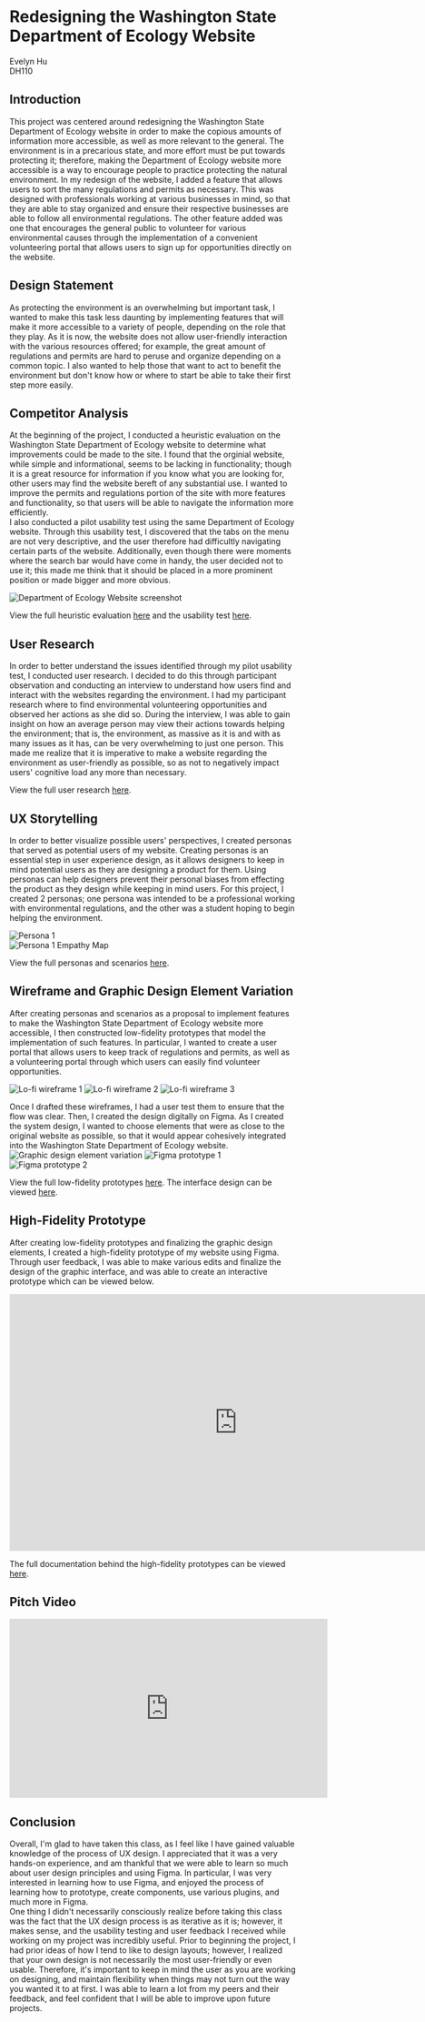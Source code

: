 # Redesigning the Washington State Department of Ecology Website
Evelyn Hu  
DH110  

## Introduction
This project was centered around redesigning the Washington State Department of Ecology website in order to make the copious amounts of information more accessible, as well as more relevant to the general. The environment is in a precarious state, and more effort must be put towards protecting it; therefore, making the Department of Ecology website more accessible is a way to encourage people to practice protecting the natural environment. In my redesign of the website, I added a feature that allows users to sort the many regulations and permits as necessary. This was designed with professionals working at various businesses in mind, so that they are able to stay organized and ensure their respective businesses are able to follow all environmental regulations. The other feature added was one that encourages the general public to volunteer for various environmental causes through the implementation of a convenient volunteering portal that allows users to sign up for opportunities directly on the website.  

## Design Statement
As protecting the environment is an overwhelming but important task, I wanted to make this task less daunting by implementing features that will make it more accessible to a variety of people, depending on the role that they play. As it is now, the website does not allow user-friendly interaction with the various resources offered; for example, the great amount of regulations and permits are hard to peruse and organize depending on a common topic. I also wanted to help those that want to act to benefit the environment but don't know how or where to start be able to take their first step more easily. 

## Competitor Analysis
At the beginning of the project, I conducted a heuristic evaluation on the Washington State Department of Ecology website to determine what improvements could be made to the site. I found that the orginial website, while simple and informational, seems to be lacking in functionality; though it is a great resource for information if you know what you are looking for, other users may find the website bereft of any substantial use. I wanted to improve the permits and regulations portion of the site with more features and functionality, so that users will be able to navigate the information more efficiently.  
I also conducted a pilot usability test using the same Department of Ecology website. Through this usability test, I discovered that the tabs on the menu are not very descriptive, and the user therefore had difficultly navigating certain parts of the website. Additionally, even though there were moments where the search bar would have come in handy, the user decided not to use it; this made me think that it should be placed in a more prominent position or made bigger and more obvious.  

![Department of Ecology Website screenshot](https://github.com/evelyn-s-hu/DH110-Assignment01-HeuristicEvaluation/raw/main/WAecologywebsite.PNG)

View the full heuristic evaluation [here](https://github.com/evelyn-s-hu/DH110-Assignment01-HeuristicEvaluation/blob/main/README.md) and the usability test [here](https://github.com/evelyn-s-hu/DH110-Assignment02-PilotUT/blob/main/README.md).  

## User Research
In order to better understand the issues identified through my pilot usability test, I conducted user research. I decided to do this through participant observation and conducting an interview to understand how users find and interact with the websites regarding the environment. I had my participant research where to find environmental volunteering opportunities and observed her actions as she did so. During the interview, I was able to gain insight on how an average person may view their actions towards helping the environment; that is, the environment, as massive as it is and with as many issues as it has, can be very overwhelming to just one person. This made me realize that it is imperative to make a website regarding the environment as user-friendly as possible, so as not to negatively impact users' cognitive load any more than necessary.  

View the full user research [here](https://github.com/evelyn-s-hu/DH110-Assignment03-UserResearch/blob/main/README.md).

## UX Storytelling
In order to better visualize possible users' perspectives, I created personas that served as potential users of my website. Creating personas is an essential step in user experience design, as it allows designers to keep in mind potential users as they are designing a product for them. Using personas can help designers prevent their personal biases from effecting the product as they design while keeping in mind users. For this project, I created 2 personas; one persona was intended to be a professional working with environmental regulations, and the other was a student hoping to begin helping the environment.  

![Persona 1](https://github.com/evelyn-s-hu/DH110-Assignment04-PersonaScenario/raw/main/persona1.png)  
![Persona 1 Empathy Map](https://github.com/evelyn-s-hu/DH110-Assignment04-PersonaScenario/raw/main/empathy1.png)  

View the full personas and scenarios [here](https://github.com/evelyn-s-hu/DH110-Assignment4-PersonaScenario/blob/main/README.md).

## Wireframe and Graphic Design Element Variation
After creating personas and scenarios as a proposal to implement features to make the Washington State Department of Ecology website more accessible, I then constructed low-fidelity prototypes that model the implementation of such features. In particular, I wanted to create a user portal that allows users to keep track of regulations and permits, as well as a volunteering portal through which users can easily find volunteer opportunities.  

![Lo-fi wireframe 1](https://github.com/evelyn-s-hu/DH110-Assignment05-LowFidelityPrototype/raw/main/WF1.jpg)
![Lo-fi wireframe 2](https://i.imgur.com/dXj9iPU.jpg)
![Lo-fi wireframe 3](https://github.com/evelyn-s-hu/DH110-Assignment05-LowFidelityPrototype/raw/main/WF2.jpg)

Once I drafted these wireframes, I had a user test them to ensure that the flow was clear. Then, I created the design digitally on Figma. As I created the system design, I wanted to choose elements that were as close to the original website as possible, so that it would appear cohesively integrated into the Washington State Department of Ecology website.  
![Graphic design element variation](https://github.com/evelyn-s-hu/DH110-Assignment06-InterfaceDesign/raw/main/SystemDesign1.PNG)
![Figma prototype 1](https://github.com/evelyn-s-hu/DH110-Assignment06-InterfaceDesign/raw/main/UIlight1.PNG)
![Figma prototype 2](https://github.com/evelyn-s-hu/DH110-Assignment06-InterfaceDesign/raw/main/UIdark1.PNG)  

View the full low-fidelity prototypes [here](https://github.com/evelyn-s-hu/DH110-Assignment05-LowFidelityPrototype/blob/main/README.md).
The interface design can be viewed [here](https://github.com/evelyn-s-hu/DH110-Assignment06-InterfaceDesign/blob/main/README.md).
## High-Fidelity Prototype
After creating low-fidelity prototypes and finalizing the graphic design elements, I created a high-fidelity prototype of my website using Figma. Through user feedback, I was able to make various edits and finalize the design of the graphic interface, and was able to create an interactive prototype which can be viewed below.  

<iframe style="border: 1px solid rgba(0, 0, 0, 0.1);" width="800" height="450" src="https://www.figma.com/embed?embed_host=share&url=https%3A%2F%2Fwww.figma.com%2Fproto%2FYlxbVbvTJWaARPeR9iDAQ7%2FDH110-Assignment-7-HiFi-Prototype%3Fnode-id%3D2%253A2%26scaling%3Dscale-down%26page-id%3D0%253A1%26starting-point-node-id%3D2%253A2" allowfullscreen></iframe>

The full documentation behind the high-fidelity prototypes can be viewed [here](https://github.com/evelyn-s-hu/DH110-Assignment07-HighFiPrototype/blob/main/README.md).

## Pitch Video

<iframe width="560" height="315" src="https://www.youtube.com/embed/Krx54IsvJpE" title="YouTube video player" frameborder="0" allow="accelerometer; autoplay; clipboard-write; encrypted-media; gyroscope; picture-in-picture" allowfullscreen></iframe>

## Conclusion
Overall, I'm glad to have taken this class, as I feel like I have gained valuable knowledge of the process of UX design. I appreciated that it was a very hands-on experience, and am thankful that we were able to learn so much about user design principles and using Figma. In particular, I was very interested in learning how to use Figma, and enjoyed the process of learning how to prototype, create components, use various plugins, and much more in Figma.  
One thing I didn't necessarily consciously realize before taking this class was the fact that the UX design process is as iterative as it is; however, it makes sense, and the usability testing and user feedback I received while working on my project was incredibly useful. Prior to beginning the project, I had prior ideas of how I tend to like to design layouts; however, I realized that your own design is not necessarily the most user-friendly or even usable. Therefore, it's important to keep in mind the user as you are working on designing, and maintain flexibility when things may not turn out the way you wanted it to at first. I was able to learn a lot from my peers and their feedback, and feel confident that I will be able to improve upon future projects.
